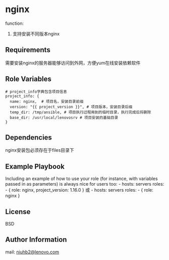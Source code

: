 nginx
=========

function:

1. 支持安装不同版本nginx

Requirements
------------

需要安装nginx的服务器能够访问到外网，方便yum在线安装依赖软件

Role Variables
--------------

```ansible
# project_info字典包含项目信息
project_info: {
  name: nginx,  # 项目名，安装目录前缀
  version: "{{ project_version }}", # 项目版本，安装目录后缀
  temp_dir: /tmp/ansible, # 项目执行过程用到的临时目录，执行完成后将删除
  base_dir: /usr/local/lenovosrv # 项目安装的基础目录
}
```

Dependencies
------------

nginx安装包必须存在于files目录下

Example Playbook
----------------

Including an example of how to use your role (for instance, with variables passed in as parameters) is always nice for users too:
    - hosts: servers
      roles:
         - { role: nginx, project_version: 1.16.0 }
         或
    - hosts: servers
      roles:
         - { role: nginx }

License
-------

BSD

Author Information
------------------

mail: niuhb2@lenovo.com
